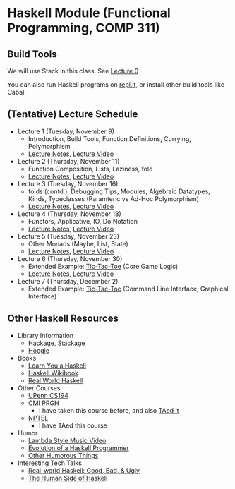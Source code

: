 # Haskell Module (Functional Programming, COMP 311)

## Build Tools

We will use Stack in this class. See [Lecture 0](https://javaplt.github.io/haskell-course/lectures/lecture0)

You can also run Haskell programs on [repl.it](https://repl.it/), or install other build tools like Cabal.

## (Tentative) Lecture Schedule

* Lecture 1 (Tuesday, November 9)
  - Introduction, Build Tools, Function Definitions, Currying, Polymorphism
  - [Lecture Notes](https://javaplt.github.io/haskell-course/lectures/lecture1), [Lecture Video](https://riceuniversity.zoom.us/rec/play/KB6XspmpizC4z59B3_OxU9XNt-YAXT_uVDMZPvk9KazlGpKjgGsoEMUGevNh3JBbsbfIfucoInOkTWBc.FYxDd66cFE2arbTp)
* Lecture 2 (Thursday, November 11)
  - Function Composition, Lists, Laziness, fold
  - [Lecture Notes](https://javaplt.github.io/haskell-course/lectures/lecture2), [Lecture Video](https://riceuniversity.zoom.us/rec/play/TFndOkb68G9SiIveSbDmeBHQ5ZSKxtg9s5wrv75MIW31h2TYBLPil54-HN6yyqrLsDLqrUpQY8ajhvO7.6rz1TJpbmK0ArH7f)
* Lecture 3 (Tuesday, November 16)
  - folds (contd.), Debugging Tips, Modules, Algebraic Datatypes, Kinds, Typeclasses (Paramteric vs Ad-Hoc Polymorphism)
  - [Lecture Notes](https://javaplt.github.io/haskell-course/lectures/lecture3), [Lecture Video](https://riceuniversity.zoom.us/rec/play/dDt9K8ryHTkEBJ7VxRM59Obu0PoSLIXM8X4t49pg1pev8eZ00QSxQhZVSVEDAZ-3miqWlSs790BDwE31.A4iI9dPC_vj6FH1o?continueMode=true&_x_zm_rtaid=d3gjJmfGST64e8V4Lf5CKA.1637082685115.0905d67b8f0155e8f0c5e4e712ae01e5&_x_zm_rhtaid=652)
* Lecture 4 (Thursday, November 18)
  - Functors, Applicative, IO, Do Notation
  - [Lecture Notes](https://javaplt.github.io/haskell-course/lectures/lecture4), [Lecture Video](https://riceuniversity.zoom.us/rec/play/LwfzB-ntw2DXZ9OkdIu4dmZKzCuRH_I5Jdq3R9qI_N0O0CrypozJ8WNeRbZoXqXWIt0WXauKvNwTWdp8.jCsmsJ6-3uc8Gtei)
* Lecture 5 (Tuesday, November 23)
  - Other Monads (Maybe, List, State)
  - [Lecture Notes](https://javaplt.github.io/haskell-course/lectures/lecture5), [Lecture Video](https://riceuniversity.zoom.us/rec/play/vO5NcC5jURmpiwfL5R8b2eZR6-8M5ootltiv-ncNBIfLUxDZyPP6H9cvSJlXGDYWDtp95lS4I-hLoRZu.GS-NTlixslDabI3l?continueMode=true&_x_zm_rtaid=1vTWQ9VkRSadvykIRngKxw.1637687105808.bc38f0cb22728656415141e244485bf2&_x_zm_rhtaid=537)
* Lecture 6 (Thursday, November 30)
  - Extended Example: [Tic-Tac-Toe](https://github.com/JavaPLT/haskell-course/tree/main/tictactoe) (Core Game Logic)
  - [Lecture Notes](https://javaplt.github.io/haskell-course/lectures/lecture6), [Lecture Video](https://riceuniversity.zoom.us/rec/play/MKZnk6siQX0VYa0c0-vsVbFphcnRsIh0a_6mNFIbNhIbdcFqnHpMySe6Seo7F36H-8rwbqwEtee189HK.xjAtfV4I_-MAfxhi)
* Lecture 7 (Thursday, December 2)
  - Extended Example: [Tic-Tac-Toe](https://github.com/JavaPLT/haskell-course/tree/main/tictactoe) (Command Line Interface, Graphical Interface) 

## Other Haskell Resources

* Library Information
  - [Hackage](https://hackage.haskell.org/), [Stackage](https://www.stackage.org/)
  - [Hoogle](https://hoogle.haskell.org/)
* Books
  - [Learn You a Haskell](http://learnyouahaskell.com/)
  - [Haskell Wikibook](https://en.wikibooks.org/wiki/Haskell)
  - [Real World Haskell](http://book.realworldhaskell.org/)
* Other Courses
  - [UPenn CS194](https://www.seas.upenn.edu/~cis194/fall16/)
  - [CMI PRGH](https://www.cmi.ac.in/~spsuresh/teaching/prgh19/)
    + I have taken this course before, and also [TAed it](https://agnishom.github.io/PRGH17/)
  - [NPTEL](https://nptel.ac.in/courses/106/106/106106137/)
    + I have TAed this course
* Humor
  - [Lambda Style Music Video](http://www.youtube.com/watch?v=Ci48kqp11F8)
  - [Evolution of a Haskell Programmer](http://www.willamette.edu/~fruehr/haskell/evolution.html)
  - [Other Humorous Things](https://wiki.haskell.org/Humor)
* Interesting Tech Talks
  - [Real-world Haskell: Good, Bad, & Ugly](https://www.youtube.com/watch?v=7NB8tMa8sUk)
  - [The Human Side of Haskell](https://www.youtube.com/watch?v=Z0vkQLLUVGw)
